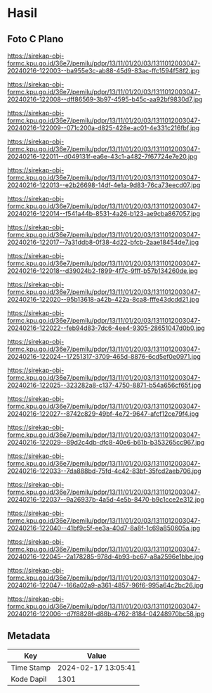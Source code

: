 # Hasil

## Foto C Plano

https://sirekap-obj-formc.kpu.go.id/36e7/pemilu/pdpr/13/11/01/20/03/1311012003047-20240216-122003--ba955e3c-ab88-45d9-83ac-ffc1594f58f2.jpg

https://sirekap-obj-formc.kpu.go.id/36e7/pemilu/pdpr/13/11/01/20/03/1311012003047-20240216-122008--dff86569-3b97-4595-b45c-aa92bf9830d7.jpg

https://sirekap-obj-formc.kpu.go.id/36e7/pemilu/pdpr/13/11/01/20/03/1311012003047-20240216-122009--071c200a-d825-428e-ac01-4e331c216fbf.jpg

https://sirekap-obj-formc.kpu.go.id/36e7/pemilu/pdpr/13/11/01/20/03/1311012003047-20240216-122011--d049131f-ea6e-43c1-a482-7f67724e7e20.jpg

https://sirekap-obj-formc.kpu.go.id/36e7/pemilu/pdpr/13/11/01/20/03/1311012003047-20240216-122013--e2b26698-14df-4e1a-9d83-76ca73eecd07.jpg

https://sirekap-obj-formc.kpu.go.id/36e7/pemilu/pdpr/13/11/01/20/03/1311012003047-20240216-122014--f541a44b-8531-4a26-b123-ae9cba867057.jpg

https://sirekap-obj-formc.kpu.go.id/36e7/pemilu/pdpr/13/11/01/20/03/1311012003047-20240216-122017--7a31ddb8-0f38-4d22-bfcb-2aae18454de7.jpg

https://sirekap-obj-formc.kpu.go.id/36e7/pemilu/pdpr/13/11/01/20/03/1311012003047-20240216-122018--d39024b2-f899-4f7c-9fff-b57b134260de.jpg

https://sirekap-obj-formc.kpu.go.id/36e7/pemilu/pdpr/13/11/01/20/03/1311012003047-20240216-122020--95b13618-a42b-422a-8ca8-fffe43dcdd21.jpg

https://sirekap-obj-formc.kpu.go.id/36e7/pemilu/pdpr/13/11/01/20/03/1311012003047-20240216-122022--feb94d83-7dc6-4ee4-9305-28651047d0b0.jpg

https://sirekap-obj-formc.kpu.go.id/36e7/pemilu/pdpr/13/11/01/20/03/1311012003047-20240216-122024--17251317-3709-465d-8876-6cd5ef0e0971.jpg

https://sirekap-obj-formc.kpu.go.id/36e7/pemilu/pdpr/13/11/01/20/03/1311012003047-20240216-122025--323282a8-c137-4750-8871-b54a656cf65f.jpg

https://sirekap-obj-formc.kpu.go.id/36e7/pemilu/pdpr/13/11/01/20/03/1311012003047-20240216-122027--8742c829-49bf-4e72-9647-afcf12ce79f4.jpg

https://sirekap-obj-formc.kpu.go.id/36e7/pemilu/pdpr/13/11/01/20/03/1311012003047-20240216-122029--89d2c4db-dfc8-40e6-b61b-b353265cc967.jpg

https://sirekap-obj-formc.kpu.go.id/36e7/pemilu/pdpr/13/11/01/20/03/1311012003047-20240216-122033--7da888bd-75fd-4c42-83bf-35fcd2aeb706.jpg

https://sirekap-obj-formc.kpu.go.id/36e7/pemilu/pdpr/13/11/01/20/03/1311012003047-20240216-122037--9a26937b-4a5d-4e5b-8470-b9c1cce2e312.jpg

https://sirekap-obj-formc.kpu.go.id/36e7/pemilu/pdpr/13/11/01/20/03/1311012003047-20240216-122040--41bf9c5f-ee3a-40d7-8a8f-1c69a850605a.jpg

https://sirekap-obj-formc.kpu.go.id/36e7/pemilu/pdpr/13/11/01/20/03/1311012003047-20240216-122045--2a178285-978d-4b93-bc67-a8a2596e1bbe.jpg

https://sirekap-obj-formc.kpu.go.id/36e7/pemilu/pdpr/13/11/01/20/03/1311012003047-20240216-122047--166a02a9-a361-4857-96f6-995a64c2bc26.jpg

https://sirekap-obj-formc.kpu.go.id/36e7/pemilu/pdpr/13/11/01/20/03/1311012003047-20240216-122006--d7f8828f-d88b-4762-8184-04248970bc58.jpg


## Metadata

| Key        | Value               |
| ---------- | ------------------- |
| Time Stamp | 2024-02-17 13:05:41 |
| Kode Dapil | 1301                |



